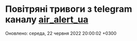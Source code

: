 # Повітряні тривоги з telegram каналу [air_alert_ua](https://t.me/air_alert_ua)

Оновлено:
середа, 22 червня 2022 20:00:02 +0300
